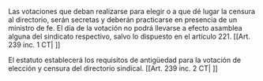 Las votaciones que deban realizarse para elegir o a que dé lugar la censura al directorio, serán secretas y deberán practicarse en presencia de un ministro de fe. El día de la votación no podrá llevarse a efecto asamblea alguna del sindicato respectivo, salvo lo dispuesto en el artículo 221. [[Art. 239 inc. 1 CT| ]]

El estatuto establecerá los requisitos de antigüedad para la votación de elección y censura del directorio sindical. [[Art. 239 inc. 2 CT| ]]